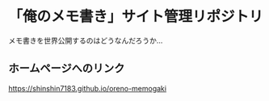 # 「俺のメモ書き」サイト管理リポジトリ
メモ書きを世界公開するのはどうなんだろうか…
## ホームページへのリンク
https://shinshin7183.github.io/oreno-memogaki

